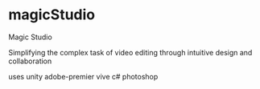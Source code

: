 # magicStudio

Magic Studio

Simplifying the complex task of video editing through intuitive design and collaboration

uses     unity
    adobe-premier
    vive
    c#
    photoshop
